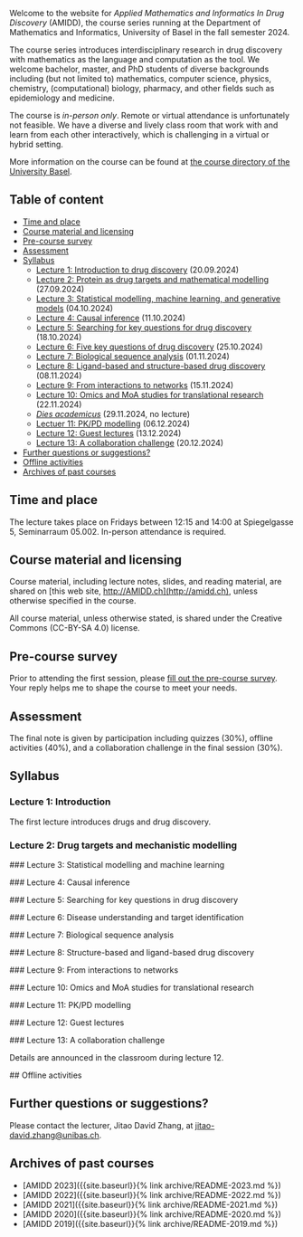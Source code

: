Welcome to the website for *Applied Mathematics and Informatics In Drug
Discovery* (AMIDD), the course series running at the Department of Mathematics
and Informatics, University of Basel in the fall semester 2024.

The course series introduces interdisciplinary research in drug discovery with
mathematics as the language and computation as the tool. We welcome bachelor,
master, and PhD students of diverse backgrounds including (but not limited to)
mathematics, computer science, physics, chemistry, (computational) biology,
pharmacy, and other fields such as epidemiology and medicine.

The course is *in-person only*. Remote or virtual attendance is unfortunately
not feasible. We have a diverse and lively class room that work with and learn
from each other interactively, which is challenging in a virtual or hybrid
setting.

More information on the course can be found at [the course directory of the University
Basel](https://vorlesungsverzeichnis.unibas.ch/de/home?id=286574).

## Table of content

- [Time and place](#time-and-place)
- [Course material and licensing](#course-material-and-licensing)
- [Pre-course survey](#pre-course-survey)
- [Assessment](#assessment)
- [Syllabus](#syllabus)
  * [Lecture 1: Introduction to drug discovery](#lec1) (20.09.2024)
  * [Lecture 2: Protein as drug targets and mathematical modelling](#lec2) (27.09.2024)
  * [Lecture 3: Statistical modelling, machine learning, and generative models](#lec3) (04.10.2024)
  * [Lecture 4: Causal inference](#lec4) (11.10.2024)
  * [Lecture 5: Searching for key questions for drug discovery](#lec5) (18.10.2024)
  * [Lecture 6: Five key questions of drug discovery](#lec6) (25.10.2024)
  * [Lecture 7: Biological sequence analysis](#lec7) (01.11.2024)
  * [Lecture 8: Ligand-based and structure-based drug discovery](#lec8) (08.11.2024)
  * [Lecture 9: From interactions to networks](#lec9) (15.11.2024)
  * [Lecture 10: Omics and MoA studies for translational research](#lec10) (22.11.2024)
  * [*Dies academicus*](#dies-academicus) (29.11.2024, no lecture)
  * [Lectuer 11: PK/PD modelling](#lec11) (06.12.2024)
  * [Lecture 12: Guest lectures](#lec12) (13.12.2024)
  * [Lecture 13: A collaboration challenge](#lec13) (20.12.2024)
- [Further questions or suggestions?](#further-questions-or-suggestions)
- [Offline activities](#oas)
- [Archives of past courses](#archives-of-past-courses)

## Time and place

The lecture takes place on Fridays between 12:15 and 14:00 at Spiegelgasse 5, Seminarraum 05.002. In-person attendance is required.

## Course material and licensing

Course material, including lecture notes, slides, and reading material, are shared on [this web site, http://AMIDD.ch](http://amidd.ch), unless otherwise specified in the course.

All course material, unless otherwise stated, is shared under the Creative
Commons (CC-BY-SA 4.0) license.

## Pre-course survey

Prior to attending the first session, please [fill out the pre-course survey](https://forms.gle/JvkCKt5ZMeUkDUhq9). Your reply helps me to shape the course to meet your needs.

## Assessment

The final note is given by participation including quizzes (30%), offline
activities (40%), and a collaboration challenge in the final session (30%).

## Syllabus

<p id="lec1"></p>

### Lecture 1: Introduction

The first lecture introduces drugs and drug discovery.

<p id="lec2"></p>

### Lecture 2: Drug targets and mechanistic modelling

<p id="lec3"></p>
### Lecture 3: Statistical modelling and machine learning

<p id="lec4"></p>
### Lecture 4: Causal inference

<p id="lec5"></p>
### Lecture 5: Searching for key questions in drug discovery


<p id="lec6"></p>
### Lecture 6: Disease understanding and target identification

<p id="lec7"></p>
### Lecture 7: Biological sequence analysis

<p id="lec8"></p>
### Lecture 8: Structure-based and ligand-based drug discovery

<p id="lec9"></p>
### Lecture 9: From interactions to networks

<p id="lec10"></p>
### Lecture 10: Omics and MoA studies for translational research

<p id="lec11"></p>
### Lecture 11: PK/PD modelling

<p id="lec12"></p>
### Lecture 12: Guest lectures

<p id="lec13"></p>
### Lecture 13: A collaboration challenge

Details are announced in the classroom during lecture 12.

<p id="oas"></p>
## Offline activities

## Further questions or suggestions?

Please contact the lecturer, Jitao David Zhang, at [jitao-david.zhang@unibas.ch](mailto:jitao-david.zhang@unibas.ch).


## Archives of past courses

* [AMIDD 2023]({{site.baseurl}}{% link archive/README-2023.md %})
* [AMIDD 2022]({{site.baseurl}}{% link archive/README-2022.md %})
* [AMIDD 2021]({{site.baseurl}}{% link archive/README-2021.md %})
* [AMIDD 2020]({{site.baseurl}}{% link archive/README-2020.md %})
* [AMIDD 2019]({{site.baseurl}}{% link archive/README-2019.md %})
